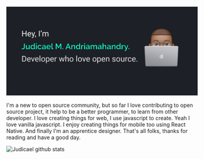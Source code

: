 ![Judicael Greetings](judicael.png)

I'm a new to open source community, but so far I love contributing to open source project,
it help to be a better programmer, to learn from other developer.
I love creating things for web, I use javascript to create. Yeah I love vanilla javascript.
I enjoy creating things for mobile too using React Native. And finally I'm an apprentice designer.
That's all folks, thanks for reading and have a good day.

![Judicael github stats](https://github-readme-stats.vercel.app/api?username=judicaelandria&show_icons=true)
